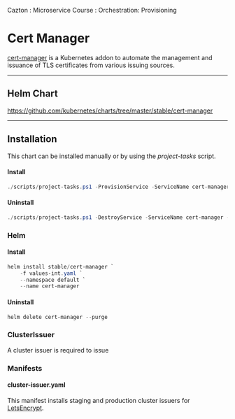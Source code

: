 Cazton : Microservice Course : Orchestration: Provisioning
# Cert Manager

[cert-manager](https://github.com/jetstack/cert-manager/) is a Kubernetes addon to automate the management and issuance of TLS certificates from various issuing sources.

---

## Helm Chart

https://github.com/kubernetes/charts/tree/master/stable/cert-manager

---

## Installation 

This chart can be installed manually or by using the *project-tasks* script.

#### Install

```powershell
./scripts/project-tasks.ps1 -ProvisionService -ServiceName cert-manager -CloudProvider aws
```

#### Uninstall

```powershell
./scripts/project-tasks.ps1 -DestroyService -ServiceName cert-manager -CloudProvider aws
```

### Helm

#### Install

``` powershell
helm install stable/cert-manager `
    -f values-int.yaml `
    --namespace default `
    --name cert-manager
```

#### Uninstall

``` powershell
helm delete cert-manager --purge
```

### ClusterIssuer

A cluster issuer is required to issue

### Manifests

#### cluster-issuer.yaml

This manifest installs staging and production cluster issuers for [LetsEncrypt](https://letsencrypt.org).

